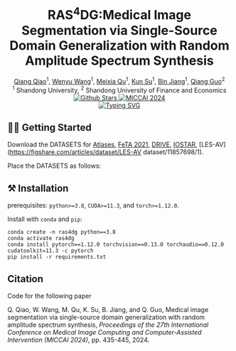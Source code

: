 <h1 style="text-align: center;">RAS<sup>4</sup>DG:Medical Image Segmentation via Single-Source Domain Generalization with Random Amplitude Spectrum Synthesis</h1>

<div style="text-align: center;"> <a href="https://link-to-qiang-qiao-profile">Qiang Qiao</a><sup>1</sup>,  <a href="https://link-to-wenyu-wang-profile">Wenyu Wang</a><sup>1</sup>,  <a href="https://link-to-meixia-qu-profile">Meixia Qu</a><sup>1</sup>,  <a href="https://link-to-kun-su-profile">Kun Su</a><sup>1</sup>,  <a href="https://link-to-bin-jiang-profile">Bin Jiang</a><sup>1</sup>,  <a href="https://link-to-qiang-guo-profile">Qiang Guo</a><sup>2</sup> </div>  <div style="text-align: center;"> <sup>1</sup> Shandong University, <sup>2</sup> Shandong University of Finance and Economics 
</div>
<div style="text-align: center;">
    <a href="https://arxiv.org/abs/2409.04768">
        <img src="https://img.shields.io/badge/Arvix-RAS4DG-red" alt="Github Stars"/>
    </a>
    <a href="https://github.com/qiaoqiangPro?tab=repositories">
        <img src="https://camo.githubusercontent.com/70f40560f39c0b5dfac9c4d0331ef4ca34ec83827e7087468c603f2a4d8a3593/68747470733a2f2f696d672e736869656c64732e696f2f62616467652f4d49434341495f323032342d616565616663" alt="MICCAI 2024"/>
    </a>
    <br>
    <a href="">
        <img src="https://typewriter-orpin.vercel.app/typewriter/?font=Fira+Code&pause=1000&center=false&width=435&lines=Single-Source+Domain+Generalization;Random+Amplitude+Spectrum+Synthesis" alt="Typing SVG" />
    </a>
</div>


## 🏃‍♂️ Getting Started

Download the DATASETS for [Atlases](https://github.com/LucasFidon/trustworthy-ai-fetal-brain-segmentation/tree/master/data), [FeTA 2021](https://feta.grand-challenge.org/feta-2021/), [DRIVE](http://www.isi.uu.nl/Research/Databases/DRIVE/), [IOSTAR](http://www.retinacheck.org/datasets), [LES-AV](https://figshare.com/articles/dataset/LES-AV dataset/11857698/1).

Place the DATASETS as follows:



## ⚒️ Installation

prerequisites: `python>=3.8`, `CUDA>=11.3`, and `torch>=1.12.0`.

Install with `conda` and `pip`:

```
conda create -n ras4dg python==3.8
conda activate ras4dg
conda install pytorch==1.12.0 torchvision==0.13.0 torchaudio==0.12.0 cudatoolkit=11.3 -c pytorch
pip install -r requirements.txt
```





## Citation

Code for the following paper

Q. Qiao, W. Wang, M. Qu, K. Su, B. Jiang, and Q. Guo, Medical image segmentation via single-source domain generalization with random amplitude spectrum synthesis, *Proceedings of the 27th International Conference on Medical Image Computing and Computer-Assisted Intervention (MICCAI 2024)*, pp. 435-445, 2024.

